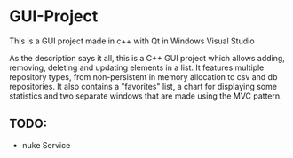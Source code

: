 # GUI-Project
This is a GUI project made in c++ with Qt in Windows Visual Studio

As the description says it all, this is a C++ GUI project which allows adding, removing, deleting and updating elements in a list.
It features multiple repository types, from non-persistent in memory allocation to csv and db repositories. It also contains a
"favorites" list, a chart for displaying some statistics and two separate windows that are made using the MVC pattern.

## TODO:
* nuke Service
